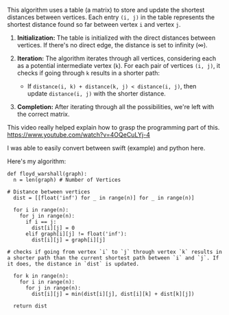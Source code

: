 
This algorithm uses a table (a matrix) to store and update the shortest distances between vertices. Each entry `(i, j)` in the table represents the shortest distance found so far between vertex `i` and vertex `j`.

1. **Initialization:** The table is initialized with the direct distances between vertices. If there's no direct edge, the distance is set to infinity (∞).

3. **Iteration:** The algorithm iterates through all vertices, considering each as a potential intermediate vertex (`k`). For each pair of vertices `(i, j)`, it checks if going through `k` results in a shorter path:

    - If `distance(i, k) + distance(k, j) < distance(i, j)`, then update `distance(i, j)` with the shorter distance.
3. **Completion:** After iterating through all the possibilities, we're left with the correct matrix.
    

This video really helped explain how to grasp the programming part of this. https://www.youtube.com/watch?v=4OQeCuLYj-4

I was able to easily convert between swift (example) and python here.

Here's my algorithm:

```
def floyd_warshall(graph):
  n = len(graph) # Number of Vertices
  
# Distance between vertices
  dist = [[float('inf') for _ in range(n)] for _ in range(n)]  
  
  for i in range(n):
    for j in range(n):
      if i == j: 
        dist[i][j] = 0
      elif graph[i][j] != float('inf'): 
        dist[i][j] = graph[i][j]
        
# checks if going from vertex `i` to `j` through vertex `k` results in a shorter path than the current shortest path between `i` and `j`. If it does, the distance in `dist` is updated.

  for k in range(n):
    for i in range(n):
      for j in range(n):
        dist[i][j] = min(dist[i][j], dist[i][k] + dist[k][j])
        
  return dist
```




